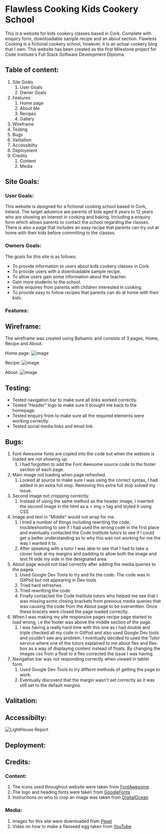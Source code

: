 # Flawless Cooking Kids Cookery School 

This is a website for kids cookery classes based in Cork. Complete with enquiry form, downloadable sample recipe and an about section. Flawless Cooking is a fictional cookery school, however, it is an actual cookery blog that I own. 
This website has been created as the first Milestone project for Code Institute's Full Stack Software Development Diploma. 

## Table of content: 
 1. Site Goals
    1. User Goals
    1. Owner Goals
 1. Features 
      1. Home page
      1. About Me 
      1. Recipes 
      1. Gallery
 1. Wireframe 
 1. Testing
 1. Bugs
 1. Valitation
 1. Accessibilty
 1. Deployment
 1. Credits
      1. Content
      1. Media
  

## Site Goals:

### User Goals:

This website is designed for a fictional cooking school based in Cork, Ireland. 
The target aduience are parents of kids aged 6 years to 12 years who are showing an interest in cooking and baking. Including a enquiry form which allows parents to contact the school regarding the classes. 
There is also a page that includes an easy recipe that parents can try out at home with their kids before committing to the classes. 

### Owners Goals:

The goals for this site is as follows:
* To provide information to users about kids cookery classes in Cork.
* To provide users with a downloadable sample recipe.
* To allow users gain some information about the teacher.
* Gain more students to the school.
* Invite enquires from parents with children interested in cooking.
* To provide easy to follow recipes that parents can do at home with their kids. 

### Features:


  
## Wireframe:
The wireframe was created using Balsamic and consists of 3 pages, Home, Recipe and About.

Home page:
![image](https://user-images.githubusercontent.com/81761397/136006518-960bf764-d74f-4742-8afb-b4c06b9746c5.png)

Recipe:
![image](https://user-images.githubusercontent.com/81761397/136006678-d10c5a57-75c8-43f0-a0a8-f4459fff6f5e.png)

About: 
![image](https://user-images.githubusercontent.com/81761397/136015563-6cc1cebc-6b6b-4aca-ab49-1b04704b44a8.png)

## Testing:

* Tested navigation bar to make sure all links worked correctly.
* Tested "Header" logo to make sure it brought me back to the homepage.
* Tested enquiry from to make sure all the required elements were working correctly.
* Tested social media links and email link. 



## Bugs:
1. Font Awesome fonts are copied into the code but when the webiste is loaded are not showing up. 
      1. I had forgotten to add the Font Awesome source code to the footer section of each page.
1. Main image not loading when page refreshed.
      1. Looked at source to make sure I was using the correct syntax, I had added in an extra full stop. Removing this extra full stop solved my issue.
1. Second image not cropping correctly.
      1. Instead of using the same method as the header image, I inserted the second image in the html as a < img > tag and styled it using CSS
1. Image and text in "Middle" would not wrap for me. 
      1. I tried a number of things including rewriting the code, troubleshooting to see if I had used the wrong code in the first place and eventually contacted the Code Institute tutors to see if I could get a better understanding as to why this was not working for me the way I wanted it to. 
      1. After speaking with a tutor I was able to see that I had to take a closer look at my margins and padding to allow both the image and text fit side my side in the designated area.
1. About page would not load correctly after adding the media queries to the pagea.
      1. Used Google Dev Tools to try and fix the code. The code was in GitPod but not appearing in Dev tools
      1. Tried hard refreshes
      1. Tried rewritting the code
      1. Finally contacted the Code Institute tutors who helped me see that I was missing some closing brackets from previous media queries that was causing the code from the About page to be overwritten. Once these bracets were closed the page loaded correctly.
1. When I was making my site responsive pages recipe page started to load wrong, i.e the footer was above the middle section of the page. 
      1. I was having a really hard time with this one as I had double and triple checked all my code in GitPod and also used Google Dev tools and couldn't see any problem. I eventually decided to used the Tutor service where one of the tutors explained to me about flex and flex-box as a way of displaying content instead of floats. By changing the images css from a float to a flex corrected the issue I was having.
1. Navigation bar was not responding correctly when viewed in tablet form. 
      1. Used Google Dev Tools to try differnt methods of getting the page to work.
      1. Eventually discoverd that the margin wasn't set correctly as it was still set to the default margins.

## Valitation:

## Accessibilty:
![LightHouse Report](assets/readme-images-lighthouse-score.png)

## Deployment:

## Credits:

### Content:

1. The icons used throughout website were taken from [FontAwesome](https://fontawesome.com/)  
1. The logo and heading fonts were taken from [GoogleFonts](https://fonts.google.com/)
1. Instructions on who to crop an image was taken from [DigitalOcean](https://www.digitalocean.com/)

### Media:

1. Images for this site were downloaded from [Pexel](https://www.pexels.com/)
1. Video on how to make a flaxseed egg taken from [YouTube](https://www.youtube.com/watch?v=ouUW810R5to)

